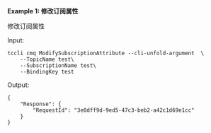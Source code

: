 **Example 1: 修改订阅属性**

修改订阅属性

Input: 

```
tccli cmq ModifySubscriptionAttribute --cli-unfold-argument  \
    --TopicName test\
    --SubscriptionName test\
    --BindingKey test
```

Output: 
```
{
    "Response": {
        "RequestId": "3e0dff9d-9ed5-47c3-beb2-a42c1d69e1cc"
    }
}
```

